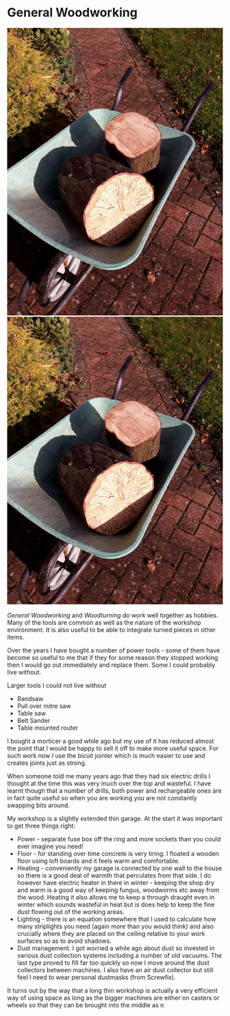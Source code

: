 # General Woodworking

![Workshop wood](/Images/wood.JPG)
![Workshop](/Images/wood.JPG)

_General Woodworking_ and _Woodturning_ do work well together as hobbies. Many of the tools are common as well as the nature of the workshop environment. It is also useful to be able to integrate turned pieces in other items.
 
Over the years I have bought a number of power tools - some of them have become so useful to me that if they for some reason they stopped working then I would go out immediately and replace them.  Some I could probably live without.

Larger tools I could not live without

* Bandsaw
* Pull over mitre saw
* Table saw
* Belt Sander
* Table mounted router

I bought a morticer a good while ago but my use of it has reduced almost the point that I would be happy to sell it off to make more useful space. For such work now I use the bicuit jointer which is much easier to use and creates joints just as strong.

When someone told me many years ago that they had six electric drills I thought at the time this was very much over the top and wasteful.  I have learnt though that a number of drills, both power and rechargeable ones are in fact quite useful so when you are working you are not constantly swapping bits around. 
 
My workshop is a slightly extended thin garage. At the start it was important to get three things right:

* Power - separate fuse box off the ring and more sockets than you could ever imagine you need!
* Floor - for standing over time concrete is very tiring. I floated a wooden floor using loft boards and it feels warm and comfortable.
* Heating - conveniently my garage is connected by one wall to the house so there is a good deal of warmth that perculates from that side.  I do however have electric heater in there in winter - keeping the shop dry and warm is a good way of keeping fungus, woodworms etc away from the wood.  Heating it also allows me to keep a through draught even in winter which sounds wasteful in heat but is does help to keep the fine dust flowing out of the working areas.
* Lighting - there is an equation somewhere that I used to calculate how many striplights you need (again more than you would think) and also crucially where they are placed on the ceiling relative to your work surfaces so as to avoid shadows.
* Dust management. I got worried a while ago about dust so invested in various dust collection systems including a number of old vacuums. The last type proved to fill far too quickly so now I move around the dust collectors between machines. I also have an air dust collector but still feel I need to wear personal dustmasks (from Screwfix).

It turns out by the way that a long thin workshop is actually a very efficient way of using space as long as the bigger machines are either on casters or wheels so that they can be brought into the middle as n

